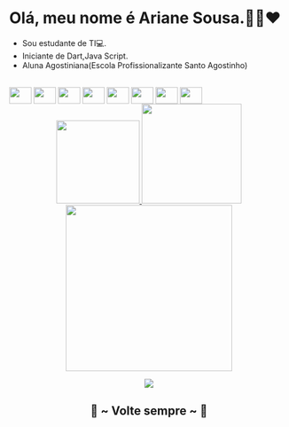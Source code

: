 # Olá, meu nome é Ariane Sousa.👱‍♀️❤
- Sou estudante de TI💻.
- Iniciante de Dart,Java Script.
- Aluna Agostiniana(Escola Profissionalizante Santo Agostinho)

<div style="display: inline_block"><br>
  <img align="center" alt="" height="30" width="40" src="https://cdn.jsdelivr.net/gh/devicons/devicon/icons/html5/html5-original.svg">
  <img align="center" alt="" height="30" width="40" src="https://cdn.jsdelivr.net/gh/devicons/devicon/icons/css3/css3-original.svg">
  <img align="center" alt="" height="30" width="40" src="https://cdn.jsdelivr.net/gh/devicons/devicon/icons/dart/dart-original.svg" />
  <img align="center" alt="" height="30" width="40" src="https://cdn.jsdelivr.net/gh/devicons/devicon/icons/flutter/flutter-original.svg" />
  <img align="center" alt="" height="30" width="40" src="https://cdn.jsdelivr.net/gh/devicons/devicon/icons/mysql/mysql-original.svg" />
  <img align="center" alt="" height="30" width="40" src="https://cdn.jsdelivr.net/gh/devicons/devicon/icons/bootstrap/bootstrap-original.svg" />
  <img align="center" alt="" height="30" width="40" src="https://cdn.jsdelivr.net/gh/devicons/devicon/icons/git/git-original.svg" />
  <img align="center" alt="" height="30" width="40" src="https://cdn.jsdelivr.net/gh/devicons/devicon/icons/github/github-original.svg" />
  
  

  <div>
  <div align="center">
  <a href="https://github.com/ArianeSousa">
  <img height="150em" src="https://github-readme-stats.vercel.app/api/top-langs/?username=NayaraSilvaS&layout=compact&langs_count=6&theme=dracula"/>
     <img height="180em" src="https://github-readme-stats.vercel.app/api?username=ArianeSousa&show_icons=true&theme=dracula&include_all_commits=true&count_private=true"/>
     <img height="300em" src="https://media2.giphy.com/media/3ohs7QkCzFOIyuXNqE/giphy.gif"/>
    
  
   <a href="https://www.instagram.com/ariih.sousa/" target="_blank"><img src="https://img.shields.io/badge/-Instagram-%23E4405F?style=for-the-badge&logo=instagram&logoColor=white" target="_blank"></a>

   <h2 align="center">🥰 ~ Volte sempre ~ 🥰</h2>
    
